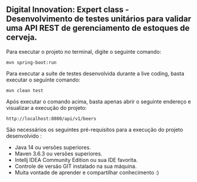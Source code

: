 <h2>Digital Innovation: Expert class - Desenvolvimento de testes unitários para validar uma API REST de gerenciamento de estoques de cerveja.</h2>


Para executar o projeto no terminal, digite o seguinte comando:

```shell script
mvn spring-boot:run 
```

Para executar a suíte de testes desenvolvida durante a live coding, basta executar o seguinte comando:

```shell script
mvn clean test
```

Após executar o comando acima, basta apenas abrir o seguinte endereço e visualizar a execução do projeto:

```
http://localhost:8080/api/v1/beers
```

São necessários os seguintes pré-requisitos para a execução do projeto desenvolvido :

* Java 14 ou versões superiores.
* Maven 3.6.3 ou versões superiores.
* Intellj IDEA Community Edition ou sua IDE favorita.
* Controle de versão GIT instalado na sua máquina.
* Muita vontade de aprender e compartilhar conhecimento :)




